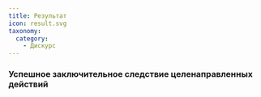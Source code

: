 ```yaml
---
title: Результат
icon: result.svg
taxonomy:
  category:
    - Дискурс
---
```


### Успешное заключительное следствие целенаправленных действий
